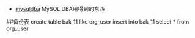 * [mysqldba](https://github.com/zhishutech/mysqldba) MySQL DBA用得到的东西


##备份表
create table bak_11 like org_user
insert into bak_11 select * from org_user